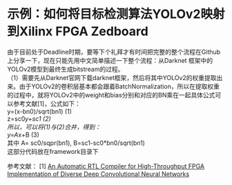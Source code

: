 # 示例：如何将目标检测算法YOLOv2映射到Xilinx FPGA Zedboard
由于目前处于Deadline时期，要等下个礼拜才有时间把完整的整个流程在Github上分享一下，现在只能先用中文简单描述一下整个流程：从Darknet 框架中的YOLOv2模型到最终生成bitstream的过程。  
（1）需要先从Darknet官网下载darknet框架，然后将其中YOLOv2的权重提取出来。由于YOLOv2的卷积层基本都会跟着BatchNormalization，所以在提取权重的过程中，就将YOLOv2中的weight和bias分别和对应的BN乘在一起具体公式可以参考文献[1]，公式如下：  
y=(x-bn0)/sqrt(bn1) (1)  
z=sc0*y+sc1         (2)  
所以，可以将(1)与(2)合并，得到：  
            y=A*x+B (3)  
其中 A= sc0/sqpr(bn1), B=sc1-sc0*bn0/sqrt(bn1)  
这部分代码放在framework目录下  


参考文献：
[1] [An Automatic RTL Compiler for High-Throughput FPGA Implementation of Diverse Deep Convolutional Neural Networks](https://ieeexplore.ieee.org/document/8056824/)  

